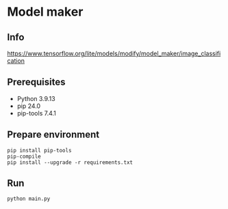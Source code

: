 # Model maker

## Info
https://www.tensorflow.org/lite/models/modify/model_maker/image_classification

## Prerequisites
* Python 3.9.13
* pip 24.0
* pip-tools 7.4.1

## Prepare environment
```
pip install pip-tools
pip-compile
pip install --upgrade -r requirements.txt
```

## Run
```
python main.py
```